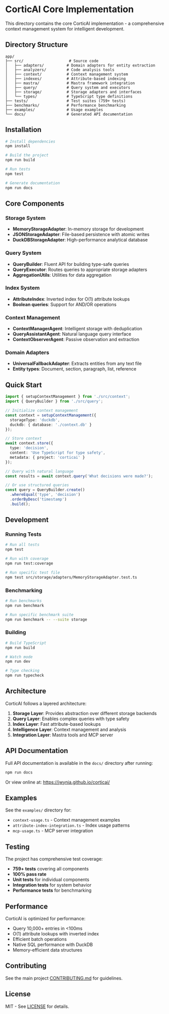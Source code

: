 # CorticAI Core Implementation

This directory contains the core CorticAI implementation - a comprehensive context management system for intelligent development.

## Directory Structure

```
app/
├── src/                    # Source code
│   ├── adapters/          # Domain adapters for entity extraction
│   ├── analyzers/         # Code analysis tools
│   ├── context/           # Context management system
│   ├── indexes/           # Attribute-based indexing
│   ├── mastra/            # Mastra framework integration
│   ├── query/             # Query system and executors
│   ├── storage/           # Storage adapters and interfaces
│   └── types/             # TypeScript type definitions
├── tests/                 # Test suites (759+ tests)
├── benchmarks/            # Performance benchmarking
├── examples/              # Usage examples
└── docs/                  # Generated API documentation
```

## Installation

```bash
# Install dependencies
npm install

# Build the project
npm run build

# Run tests
npm test

# Generate documentation
npm run docs
```

## Core Components

### Storage System
- **MemoryStorageAdapter**: In-memory storage for development
- **JSONStorageAdapter**: File-based persistence with atomic writes
- **DuckDBStorageAdapter**: High-performance analytical database

### Query System
- **QueryBuilder**: Fluent API for building type-safe queries
- **QueryExecutor**: Routes queries to appropriate storage adapters
- **AggregationUtils**: Utilities for data aggregation

### Index System
- **AttributeIndex**: Inverted index for O(1) attribute lookups
- **Boolean queries**: Support for AND/OR operations

### Context Management
- **ContextManagerAgent**: Intelligent storage with deduplication
- **QueryAssistantAgent**: Natural language query interface
- **ContextObserverAgent**: Passive observation and extraction

### Domain Adapters
- **UniversalFallbackAdapter**: Extracts entities from any text file
- **Entity types**: Document, section, paragraph, list, reference

## Quick Start

```typescript
import { setupContextManagement } from './src/context';
import { QueryBuilder } from './src/query';

// Initialize context management
const context = setupContextManagement({
  storageType: 'duckdb',
  duckdb: { database: './context.db' }
});

// Store context
await context.store({
  type: 'decision',
  content: 'Use TypeScript for type safety',
  metadata: { project: 'corticai' }
});

// Query with natural language
const results = await context.query('What decisions were made?');

// Or use structured queries
const query = QueryBuilder.create()
  .whereEqual('type', 'decision')
  .orderByDesc('timestamp')
  .build();
```

## Development

### Running Tests

```bash
# Run all tests
npm test

# Run with coverage
npm run test:coverage

# Run specific test file
npm test src/storage/adapters/MemoryStorageAdapter.test.ts
```

### Benchmarking

```bash
# Run benchmarks
npm run benchmark

# Run specific benchmark suite
npm run benchmark -- --suite storage
```

### Building

```bash
# Build TypeScript
npm run build

# Watch mode
npm run dev

# Type checking
npm run typecheck
```

## Architecture

CorticAI follows a layered architecture:

1. **Storage Layer**: Provides abstraction over different storage backends
2. **Query Layer**: Enables complex queries with type safety
3. **Index Layer**: Fast attribute-based lookups
4. **Intelligence Layer**: Context management and analysis
5. **Integration Layer**: Mastra tools and MCP server

## API Documentation

Full API documentation is available in the `docs/` directory after running:

```bash
npm run docs
```

Or view online at: https://jwynia.github.io/corticai/

## Examples

See the `examples/` directory for:
- `context-usage.ts` - Context management examples
- `attribute-index-integration.ts` - Index usage patterns
- `mcp-usage.ts` - MCP server integration

## Testing

The project has comprehensive test coverage:
- **759+ tests** covering all components
- **100% pass rate**
- **Unit tests** for individual components
- **Integration tests** for system behavior
- **Performance tests** for benchmarking

## Performance

CorticAI is optimized for performance:
- Query 10,000+ entries in <100ms
- O(1) attribute lookups with inverted index
- Efficient batch operations
- Native SQL performance with DuckDB
- Memory-efficient data structures

## Contributing

See the main project [CONTRIBUTING.md](../CONTRIBUTING.md) for guidelines.

## License

MIT - See [LICENSE](../LICENSE) for details.